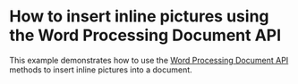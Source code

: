 # How to insert inline pictures using the Word Processing Document API


This example demonstrates how to use the [Word Processing Document API](https://documentation.devexpress.com/OfficeFileAPI/17488/Word-Processing-Document-API) methods to insert inline pictures into a document.